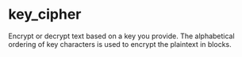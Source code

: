 # key_cipher
Encrypt or decrypt text based on a key you provide. The alphabetical ordering of key characters is used to encrypt the plaintext in blocks.
